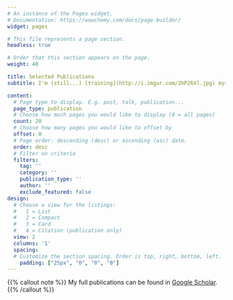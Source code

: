 ```yaml
---
# An instance of the Pages widget.
# Documentation: https://wowchemy.com/docs/page-builder/
widget: pages

# This file represents a page section.
headless: true

# Order that this section appears on the page.
weight: 40

title: Selected Publications
subtitle: I'm (still...) [training](http://i.imgur.com/2hP26Xl.jpg) myself [(slowly...)](http://norvig.com/21-days.html)

content:
  # Page type to display. E.g. post, talk, publication...
  page_type: publication
  # Choose how much pages you would like to display (0 = all pages)
  count: 20
  # Choose how many pages you would like to offset by
  offset: 0
  # Page order: descending (desc) or ascending (asc) date.
  order: desc
  # Filter on criteria
  filters:
    tag: ''
    category: ''
    publication_type: ''
    author: ''
    exclude_featured: false
design:
  # Choose a view for the listings:
  #   1 = List
  #   2 = Compact
  #   3 = Card
  #   4 = Citation (publication only)
  view: 2
  columns: '1'
  spacing:
  # Customize the section spacing. Order is top, right, bottom, left.
    padding: ["25px", "0", "0", "0"]
---
```


{{% callout note %}}
My full publications can be found in [Google Scholar](https://scholar.google.com/citations?hl=en&user=66osleIAAAAJ&view_op=list_works&sortby=pubdate).
{{% /callout %}}